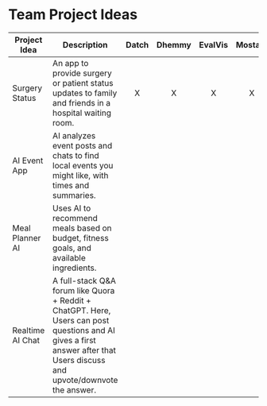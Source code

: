 # Team Project Ideas


| Project Idea     | Description                                                                                          | Datch | Dhemmy | EvalVis | Mostafa | Svont | Thea | Hancke |
|------------------|------------------------------------------------------------------------------------------------------|:-----:|:------:|:--------:|:--------:|:-----:|:----:|:------:|
| Surgery Status   | An app to provide surgery or patient status updates to family and friends in a hospital waiting room. |   X   |    X    |    X     |    X     |   X    |      |   X    |
| AI Event App     | AI analyzes event posts and chats to find local events you might like, with times and summaries.     |       |        |          |          |   ✔    |      |        |
| Meal Planner AI  | Uses AI to recommend meals based on budget, fitness goals, and available ingredients.                |       |        |          |          |       |      |        |
| Realtime AI Chat | A full-stack Q&A forum like Quora + Reddit + ChatGPT. Here, Users can post questions and AI gives a first answer after that Users discuss and upvote/downvote the answer. |      |        |         |         |     ✔  |      |       |
